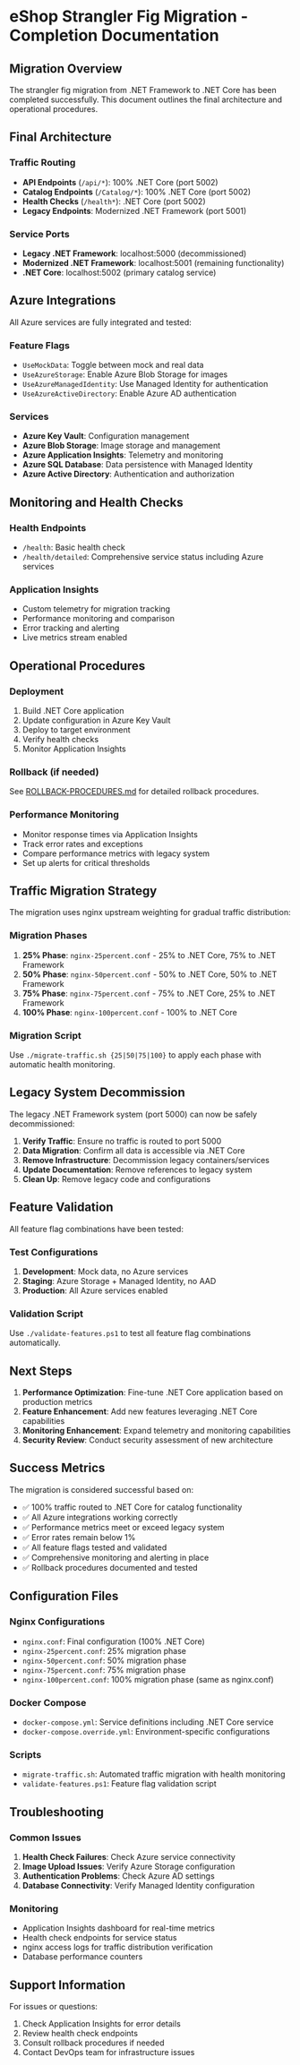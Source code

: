 # eShop Strangler Fig Migration - Completion Documentation

## Migration Overview

The strangler fig migration from .NET Framework to .NET Core has been completed successfully. This document outlines the final architecture and operational procedures.

## Final Architecture

### Traffic Routing
- **API Endpoints** (`/api/*`): 100% .NET Core (port 5002)
- **Catalog Endpoints** (`/Catalog/*`): 100% .NET Core (port 5002)
- **Health Checks** (`/health*`): .NET Core (port 5002)
- **Legacy Endpoints**: Modernized .NET Framework (port 5001)

### Service Ports
- **Legacy .NET Framework**: localhost:5000 (decommissioned)
- **Modernized .NET Framework**: localhost:5001 (remaining functionality)
- **.NET Core**: localhost:5002 (primary catalog service)

## Azure Integrations

All Azure services are fully integrated and tested:

### Feature Flags
- `UseMockData`: Toggle between mock and real data
- `UseAzureStorage`: Enable Azure Blob Storage for images
- `UseAzureManagedIdentity`: Use Managed Identity for authentication
- `UseAzureActiveDirectory`: Enable Azure AD authentication

### Services
- **Azure Key Vault**: Configuration management
- **Azure Blob Storage**: Image storage and management
- **Azure Application Insights**: Telemetry and monitoring
- **Azure SQL Database**: Data persistence with Managed Identity
- **Azure Active Directory**: Authentication and authorization

## Monitoring and Health Checks

### Health Endpoints
- `/health`: Basic health check
- `/health/detailed`: Comprehensive service status including Azure services

### Application Insights
- Custom telemetry for migration tracking
- Performance monitoring and comparison
- Error tracking and alerting
- Live metrics stream enabled

## Operational Procedures

### Deployment
1. Build .NET Core application
2. Update configuration in Azure Key Vault
3. Deploy to target environment
4. Verify health checks
5. Monitor Application Insights

### Rollback (if needed)
See [ROLLBACK-PROCEDURES.md](./ROLLBACK-PROCEDURES.md) for detailed rollback procedures.

### Performance Monitoring
- Monitor response times via Application Insights
- Track error rates and exceptions
- Compare performance metrics with legacy system
- Set up alerts for critical thresholds

## Traffic Migration Strategy

The migration uses nginx upstream weighting for gradual traffic distribution:

### Migration Phases
1. **25% Phase**: `nginx-25percent.conf` - 25% to .NET Core, 75% to .NET Framework
2. **50% Phase**: `nginx-50percent.conf` - 50% to .NET Core, 50% to .NET Framework
3. **75% Phase**: `nginx-75percent.conf` - 75% to .NET Core, 25% to .NET Framework
4. **100% Phase**: `nginx-100percent.conf` - 100% to .NET Core

### Migration Script
Use `./migrate-traffic.sh {25|50|75|100}` to apply each phase with automatic health monitoring.

## Legacy System Decommission

The legacy .NET Framework system (port 5000) can now be safely decommissioned:

1. **Verify Traffic**: Ensure no traffic is routed to port 5000
2. **Data Migration**: Confirm all data is accessible via .NET Core
3. **Remove Infrastructure**: Decommission legacy containers/services
4. **Update Documentation**: Remove references to legacy system
5. **Clean Up**: Remove legacy code and configurations

## Feature Validation

All feature flag combinations have been tested:

### Test Configurations
1. **Development**: Mock data, no Azure services
2. **Staging**: Azure Storage + Managed Identity, no AAD
3. **Production**: All Azure services enabled

### Validation Script
Use `./validate-features.ps1` to test all feature flag combinations automatically.

## Next Steps

1. **Performance Optimization**: Fine-tune .NET Core application based on production metrics
2. **Feature Enhancement**: Add new features leveraging .NET Core capabilities
3. **Monitoring Enhancement**: Expand telemetry and monitoring capabilities
4. **Security Review**: Conduct security assessment of new architecture

## Success Metrics

The migration is considered successful based on:
- ✅ 100% traffic routed to .NET Core for catalog functionality
- ✅ All Azure integrations working correctly
- ✅ Performance metrics meet or exceed legacy system
- ✅ Error rates remain below 1%
- ✅ All feature flags tested and validated
- ✅ Comprehensive monitoring and alerting in place
- ✅ Rollback procedures documented and tested

## Configuration Files

### Nginx Configurations
- `nginx.conf`: Final configuration (100% .NET Core)
- `nginx-25percent.conf`: 25% migration phase
- `nginx-50percent.conf`: 50% migration phase
- `nginx-75percent.conf`: 75% migration phase
- `nginx-100percent.conf`: 100% migration phase (same as nginx.conf)

### Docker Compose
- `docker-compose.yml`: Service definitions including .NET Core service
- `docker-compose.override.yml`: Environment-specific configurations

### Scripts
- `migrate-traffic.sh`: Automated traffic migration with health monitoring
- `validate-features.ps1`: Feature flag validation script

## Troubleshooting

### Common Issues
1. **Health Check Failures**: Check Azure service connectivity
2. **Image Upload Issues**: Verify Azure Storage configuration
3. **Authentication Problems**: Check Azure AD settings
4. **Database Connectivity**: Verify Managed Identity configuration

### Monitoring
- Application Insights dashboard for real-time metrics
- Health check endpoints for service status
- nginx access logs for traffic distribution verification
- Database performance counters

## Support Information

For issues or questions:
1. Check Application Insights for error details
2. Review health check endpoints
3. Consult rollback procedures if needed
4. Contact DevOps team for infrastructure issues
